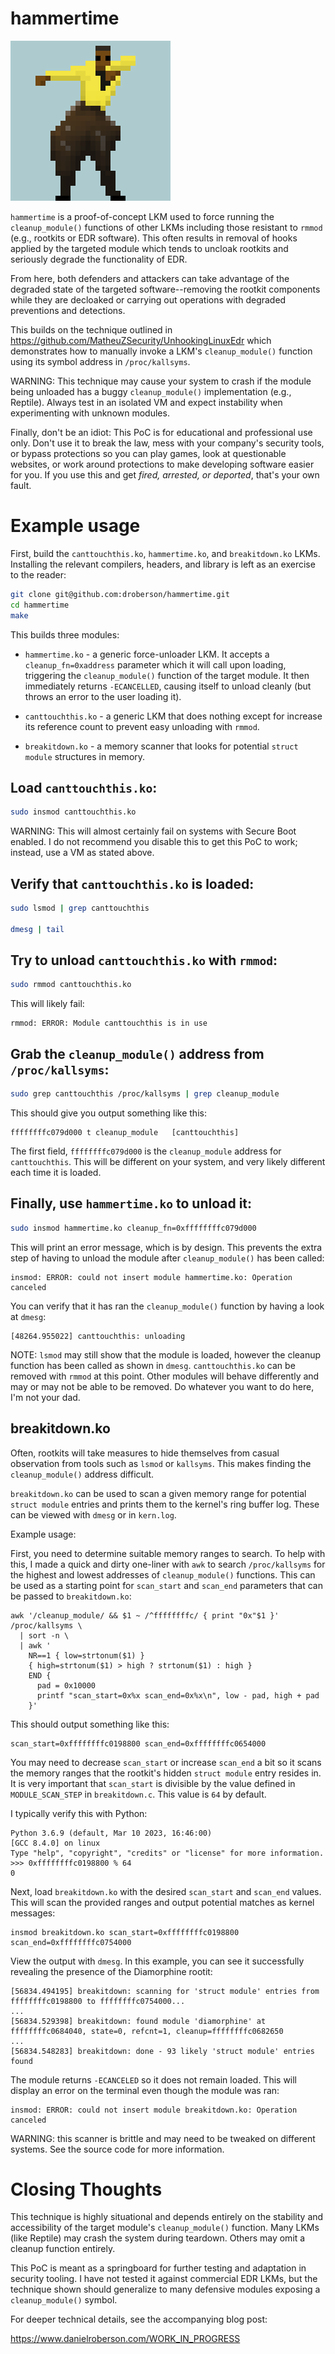 # hammertime

![hammertime](hammertime.gif)

`hammertime` is a proof-of-concept LKM used to force running the
`cleanup_module()` functions of other LKMs including those resistant
to `rmmod` (e.g., rootkits or EDR software). This often results in
removal of hooks applied by the targeted module which tends to uncloak
rootkits and seriously degrade the functionality of EDR.

From here, both defenders and attackers can take advantage of the
degraded state of the targeted software--removing the rootkit
components while they are decloaked or carrying out operations with
degraded preventions and detections.

This builds on the technique outlined in https://github.com/MatheuZSecurity/UnhookingLinuxEdr
which demonstrates how to manually invoke a LKM's `cleanup_module()`
function using its symbol address  in `/proc/kallsyms`.

WARNING: This technique may cause your system to crash if the module
being unloaded has a buggy `cleanup_module()` implementation (e.g.,
Reptile). Always test in an isolated VM and expect instability when
experimenting with unknown modules.

Finally, don't be an idiot: This PoC is for educational and
professional use only. Don't use it to break the law, mess with your
company's security tools, or bypass protections so you can play games,
look at questionable websites, or work around protections to make
developing software easier for you. If you use this and get *fired,
arrested, or deported*, that's your own fault.

# Example usage

First, build the `canttouchthis.ko`, `hammertime.ko`, and
`breakitdown.ko` LKMs. Installing the relevant compilers, headers, and
library is left as an exercise to the reader:

```sh
git clone git@github.com:droberson/hammertime.git
cd hammertime
make
```

This builds three modules:

- `hammertime.ko` - a generic force-unloader LKM. It accepts a
  `cleanup_fn=0xaddress` parameter which it will call upon loading,
  triggering the `cleanup_module()` function of the target module. It
  then immediately returns `-ECANCELLED`, causing itself to unload
  cleanly (but throws an error to the user loading it).

- `canttouchthis.ko` - a generic LKM that does nothing except for
  increase its reference count to prevent easy unloading with `rmmod`.

- `breakitdown.ko` - a memory scanner that looks for potential `struct
  module` structures in memory.

## Load `canttouchthis.ko`:

```sh
sudo insmod canttouchthis.ko
```

WARNING: This will almost certainly fail on systems with Secure Boot
enabled. I do not recommend you disable this to get this PoC to
work; instead, use a VM as stated above.

## Verify that `canttouchthis.ko` is loaded:

```sh
sudo lsmod | grep canttouchthis

dmesg | tail
```

## Try to unload `canttouchthis.ko` with `rmmod`:

```sh
sudo rmmod canttouchthis.ko
```

This will likely fail:

```
rmmod: ERROR: Module canttouchthis is in use
```

## Grab the `cleanup_module()` address from `/proc/kallsyms`:

```sh
sudo grep canttouchthis /proc/kallsyms | grep cleanup_module
```

This should give you output something like this:

```
ffffffffc079d000 t cleanup_module	[canttouchthis]
```

The first field, `ffffffffc079d000` is the `cleanup_module` address
for `canttouchthis`. This will be different on your system, and very
likely different each time it is loaded.

## Finally, use `hammertime.ko` to unload it:

```sh
sudo insmod hammertime.ko cleanup_fn=0xffffffffc079d000
```

This will print an error message, which is by design. This
prevents the extra step of having to unload the module after
`cleanup_module()` has been called:

```
insmod: ERROR: could not insert module hammertime.ko: Operation canceled
```

You can verify that it has ran the `cleanup_module()` function by
having a look at `dmesg`:

```
[48264.955022] canttouchthis: unloading
```

NOTE: `lsmod` may still show that the module is loaded, however the
cleanup function has been called as shown in
`dmesg`. `canttouchthis.ko` can be removed with `rmmod` at this
point. Other modules will behave differently and may or may not be
able to be removed. Do whatever you want to do here, I'm not your dad.

## breakitdown.ko

Often, rootkits will take measures to hide themselves from casual
observation from tools such as `lsmod` or `kallsyms`. This makes
finding the `cleanup_module()` address difficult.

`breakitdown.ko` can be used to scan a given memory range for
potential `struct module` entries and prints them to the kernel's ring
buffer log. These can be viewed with `dmesg` or in `kern.log`.

Example usage:

First, you need to determine suitable memory ranges to search. To help
with this, I made a quick and dirty one-liner with `awk` to search
`/proc/kallsyms` for the highest and lowest addresses of
`cleanup_module()` functions. This can be used as a starting point for
`scan_start` and `scan_end` parameters that can be passed to
`breakitdown.ko`:

```
awk '/cleanup_module/ && $1 ~ /^ffffffffc/ { print "0x"$1 }' /proc/kallsyms \
  | sort -n \
  | awk '
    NR==1 { low=strtonum($1) }
    { high=strtonum($1) > high ? strtonum($1) : high }
    END {
      pad = 0x10000
      printf "scan_start=0x%x scan_end=0x%x\n", low - pad, high + pad
    }'
```

This should output something like this:

```
scan_start=0xffffffffc0198800 scan_end=0xffffffffc0654000
```

You may need to decrease `scan_start` or increase `scan_end` a bit so
it scans the memory ranges that the rootkit's hidden `struct module`
entry resides in. It is very important that `scan_start` is divisible
by the value defined in `MODULE_SCAN_STEP` in `breakitdown.c`. This
value is `64` by default.

I typically verify this with Python:

```
Python 3.6.9 (default, Mar 10 2023, 16:46:00)
[GCC 8.4.0] on linux
Type "help", "copyright", "credits" or "license" for more information.
>>> 0xffffffffc0198800 % 64
0
```

Next, load `breakitdown.ko` with the desired `scan_start` and
`scan_end` values. This will scan the provided ranges and output
potential matches as kernel messages:

```
insmod breakitdown.ko scan_start=0xffffffffc0198800 scan_end=0xffffffffc0754000
```

View the output with `dmesg`. In this example, you can see it
successfully revealing the presence of the Diamorphine rootit:

```
[56834.494195] breakitdown: scanning for 'struct module' entries from ffffffffc0198800 to ffffffffc0754000...
...
[56834.529398] breakitdown: found module 'diamorphine' at ffffffffc0684040, state=0, refcnt=1, cleanup=ffffffffc0682650
...
[56834.548283] breakitdown: done - 93 likely 'struct module' entries found
```

The module returns `-ECANCELED` so it does not remain loaded. This
will display an error on the terminal even though the module was ran:

```
insmod: ERROR: could not insert module breakitdown.ko: Operation canceled
```

WARNING: this scanner is brittle and may need to be tweaked on
different systems. See the source code for more information.

# Closing Thoughts

This technique is highly situational and depends entirely on the
stability and accessibility of the target module's `cleanup_module()`
function. Many LKMs (like Reptile) may crash the system during
teardown. Others may omit a cleanup function entirely.

This PoC is meant as a springboard for further testing and adaptation
in security tooling. I have not tested it against commercial EDR LKMs,
but the technique shown should generalize to many defensive modules
exposing a `cleanup_module()` symbol.

For deeper technical details, see the accompanying blog post:

https://www.danielroberson.com/WORK_IN_PROGRESS
